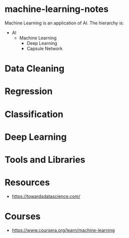 # machine-learning-notes

Machine Learning is an application of AI. The hierarchy is:
 * AI
   * Machine Learning
     * Deep Learning
     * Capsule Network

# Data Cleaning
# Regression
# Classification
# Deep Learning

# Tools and Libraries

# Resources
* https://towardsdatascience.com/

# Courses
* https://www.coursera.org/learn/machine-learning
